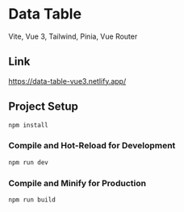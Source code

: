 # Data Table
Vite, Vue 3, Tailwind, Pinia, Vue Router
## Link
https://data-table-vue3.netlify.app/
## Project Setup

```sh
npm install
```

### Compile and Hot-Reload for Development

```sh
npm run dev
```

### Compile and Minify for Production

```sh
npm run build
```

